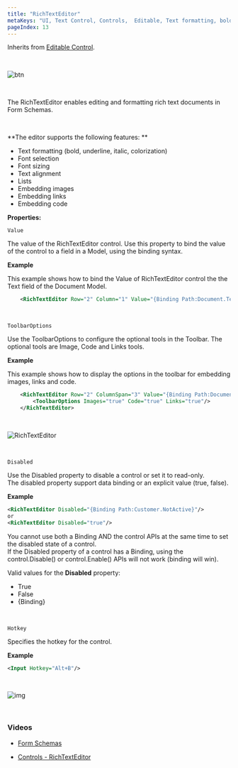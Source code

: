 ```yaml
---
title: "RichTextEditor"
metaKeys: "UI, Text Control, Controls,  Editable, Text formatting, bold, underline, italic, colorization, Font selection, Font sizing, Text alignment, Lists, Embedding images, Embedding links, Embedding code"
pageIndex: 13
---
```


Inherits from [Editable Control](editablecontrol.md).

<br/>

![btn](https://profitbasedocs.blob.core.windows.net/images/rich%20text%20ed.png)

<br/>

The RichTextEditor enables editing and formatting rich text documents in Form Schemas.

<br/>

**The editor supports the following features: **

- Text formatting (bold, underline, italic, colorization)
- Font selection
- Font sizing
- Text alignment
- Lists
- Embedding images
- Embedding links
- Embedding code

**Properties:**

`Value`

The value of the RichTextEditor control. Use this property to bind the value of the control to a field in a Model, using the binding syntax.

**Example**

This example shows how to bind the Value of RichTextEditor control the the Text field of the Document Model.

```xml
    <RichTextEditor Row="2" Column="1" Value="{Binding Path:Document.Text}"/>
```

<br/>

`ToolbarOptions`

Use the ToolbarOptions to configure the optional tools in the Toolbar. The optional tools are Image, Code and Links tools.

**Example**

This example shows how to display the options in the toolbar for embedding images, links and code.

```xml
    <RichTextEditor Row="2" ColumnSpan="3" Value="{Binding Path:Document.Data}">
        <ToolbarOptions Images="true" Code="true" Links="true"/>
    </RichTextEditor>
```

<br/>

![RichTextEditor](https://profitbasedocs.blob.core.windows.net/images/RichTextEditor.png "RichTextEditor")

<br/>

`Disabled`

Use the Disabled property to disable a control or set it to read-only.  
The disabled property support data binding or an explicit value (true, false).

**Example**

```xml
<RichTextEditor Disabled="{Binding Path:Customer.NotActive}"/>
or
<RichTextEditor Disabled="true"/>
```

You cannot use both a Binding AND the control APIs at the same time to set the disabled state of a control.  
If the Disabled property of a control has a Binding, using the control.Disable() or control.Enable() APIs will not work (binding will win).

Valid values for the **Disabled** property:

- True
- False
- {Binding}

<br/>

`Hotkey`

Specifies the hotkey for the control.

**Example**

```xml
<Input Hotkey="Alt+B"/>
```

<br/>

![img](https://profitbasedocs.blob.core.windows.net/images/hotkeys.png)

<br/>

### Videos

- [Form Schemas](../../../../videos/formschemas.md)

- [Controls - RichTextEditor](https://profitbasedocs.blob.core.windows.net/videos/Controls%20%20-%20RichTextEditor.mp4)
